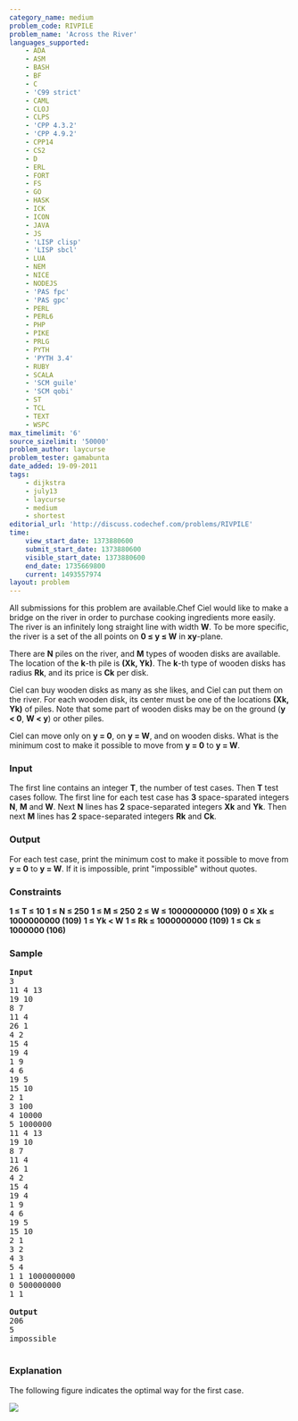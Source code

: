 ```yaml
---
category_name: medium
problem_code: RIVPILE
problem_name: 'Across the River'
languages_supported:
    - ADA
    - ASM
    - BASH
    - BF
    - C
    - 'C99 strict'
    - CAML
    - CLOJ
    - CLPS
    - 'CPP 4.3.2'
    - 'CPP 4.9.2'
    - CPP14
    - CS2
    - D
    - ERL
    - FORT
    - FS
    - GO
    - HASK
    - ICK
    - ICON
    - JAVA
    - JS
    - 'LISP clisp'
    - 'LISP sbcl'
    - LUA
    - NEM
    - NICE
    - NODEJS
    - 'PAS fpc'
    - 'PAS gpc'
    - PERL
    - PERL6
    - PHP
    - PIKE
    - PRLG
    - PYTH
    - 'PYTH 3.4'
    - RUBY
    - SCALA
    - 'SCM guile'
    - 'SCM qobi'
    - ST
    - TCL
    - TEXT
    - WSPC
max_timelimit: '6'
source_sizelimit: '50000'
problem_author: laycurse
problem_tester: gamabunta
date_added: 19-09-2011
tags:
    - dijkstra
    - july13
    - laycurse
    - medium
    - shortest
editorial_url: 'http://discuss.codechef.com/problems/RIVPILE'
time:
    view_start_date: 1373880600
    submit_start_date: 1373880600
    visible_start_date: 1373880600
    end_date: 1735669800
    current: 1493557974
layout: problem
---
```

All submissions for this problem are available.Chef Ciel would like to make a bridge on the river in order to purchase cooking ingredients more easily. The river is an infinitely long straight line with width **W**. To be more specific, the river is a set of the all points on **0 ≤ y ≤ W** in **xy**-plane.

There are **N** piles on the river, and **M** types of wooden disks are available. The location of the **k**-th pile is **(Xk, Yk)**. The **k**-th type of wooden disks has radius **Rk**, and its price is **Ck** per disk.

Ciel can buy wooden disks as many as she likes, and Ciel can put them on the river. For each wooden disk, its center must be one of the locations **(Xk, Yk)** of piles. Note that some part of wooden disks may be on the ground (**y < 0**, **W < y**) or other piles.

Ciel can move only on **y = 0**, on **y = W**, and on wooden disks. What is the minimum cost to make it possible to move from **y = 0** to **y = W**.

### Input

The first line contains an integer **T**, the number of test cases. Then **T** test cases follow. The first line for each test case has **3** space-sparated integers **N**, **M** and **W**. Next **N** lines has **2** space-separated integers **Xk** and **Yk**. Then next **M** lines has **2** space-separated integers **Rk** and **Ck**.

### Output

For each test case, print the minimum cost to make it possible to move from **y = 0** to **y = W**. If it is impossible, print "impossible" without quotes.

### Constraints

**1 ≤ T ≤ 10**
**1 ≤ N ≤ 250**
**1 ≤ M ≤ 250**
**2 ≤ W ≤ 1000000000 (109)**
**0 ≤ Xk ≤ 1000000000 (109)**
**1 ≤ Yk < W**
**1 ≤ Rk ≤ 1000000000 (109)**
**1 ≤ Ck ≤ 1000000 (106)**

### Sample

<pre>
<b>Input</b>
3
11 4 13
19 10
8 7
11 4
26 1
4 2
15 4
19 4
1 9
4 6
19 5
15 10
2 1
3 100
4 10000
5 1000000
11 4 13
19 10
8 7
11 4
26 1
4 2
15 4
19 4
1 9
4 6
19 5
15 10
2 1
3 2
4 3
5 4
1 1 1000000000
0 500000000
1 1

<b>Output</b>
206
5
impossible

</pre>
### Explanation

The following figure indicates the optimal way for the first case.

![](//www.codechef.com/download/RIVPILE.png)
